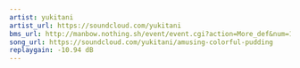 ```yaml
---
artist: yukitani
artist_url: https://soundcloud.com/yukitani
bms_url: http://manbow.nothing.sh/event/event.cgi?action=More_def&num=147&event=96
song_url: https://soundcloud.com/yukitani/amusing-colorful-pudding
replaygain: -10.94 dB
---
```

